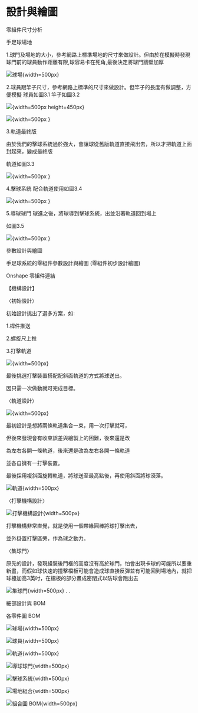 設計與繪圖
===
零組件尺寸分析

手足球場地

1.球門及場地的大小，參考網路上標準場地的尺寸來做設計。但由於在模擬時發現球門前的球員動作距離有限,球容易卡在死角,最後決定將球門牆壁加厚

![ 球場](./images/球門尺寸21.png "球場"){width=500px}



2.球員跟竿子尺寸，參考網路上標準的尺寸來做設計。但竿子的長度有做調整，方便模擬
球員如圖3.1   竿子如圖3.2

![ ](./images/球員12.png ""){width=500px height=450px}

![ ](./images/竿子12.png "竿"){width=500px }

3.軌道最終版

由於我們的擊球系統過於強大，會讓球從舊版軌道直接飛出去，所以才把軌道上面封起來，變成最終版


軌道如圖3.3

![ ](./images/新軌12.png ""){width=500px }

4.擊球系統
配合軌道使用如圖3.4

![ ](./images/555.PNG ""){width=500px }

5.導球球門
球進之後，將球導到擊球系統，出並沿著軌道回到場上

如圖3.5

![ ](./images/30678.PNG ""){width=500px }











參數設計與繪圖

手足球系統的零組件參數設計與繪圖 (零組件初步設計繪圖)

Onshape 零組件連結

【機構設計】

〈初始設計〉

初始設計挑出了選多方案，如:

1.桿件推送

2.螺旋尺上推

3.打擊軌道

![ ](./images/初步設計一.PNG ""){width=500px}

最後挑選打擊裝置搭配配斜面軌道的方式將球送出。

因只需一次做動就可完成目標。

〈軌道設計〉

![ ](./images/初步設計.PNG ""){width=500px}

最初設計是想將兩條軌道集合一束，用一次打擊就可，

但後來發現會有收束誤差與繪製上的困難，後來還是改

為左右各開一條軌道，後來還是改為左右各開一條軌道

並各自擁有一打擊裝置。

最後採用複斜面旋轉軌道，將球送至最高點後，再使用斜面將球滾落。

![軌道 ](./images/三.png "軌道"){width=500px}




〈打擊機構設計〉

![打擊機構設計 ](./images/初步設計四.png "打擊機構設計"){width=500px}

打擊機構非常直覺，就是使用一個帶緣圓棒將球打擊出去，

並外掛置打擊區旁，作為球之動力。

〈集球門〉

原先的設計，發現組裝後門框的高度沒有高於球門，怕會出現卡球的可能所以要重新畫，而假如球快速的撞擊檔板可能會造成球直接反彈並有可能回到場地內，就把球檯加高3英吋，在檔板的部分畫成密閉式以防球會跑出去

![集球門 ](./images/擷取5111.png "集球門"){width=500px}
.
.




細部設計與 BOM

各零件圖 BOM

![球場](./images/球場666.PNG "球場"){width=500px}

![球員](./images/球員666.png "球員"){width=500px}

![軌道](./images/軌道66366.png "軌道"){width=500px}

![導球球門](./images/導球球門666.png "導球球門"){width=500px}

![擊球系統](./images/擊球系統666.png "擊球系統"){width=500px}

![場地組合](./images/場地組合6366.png "場地組合"){width=500px}

![組合圖 BOM](./images/bom12.png "組合圖 BOM"){width=500px}

